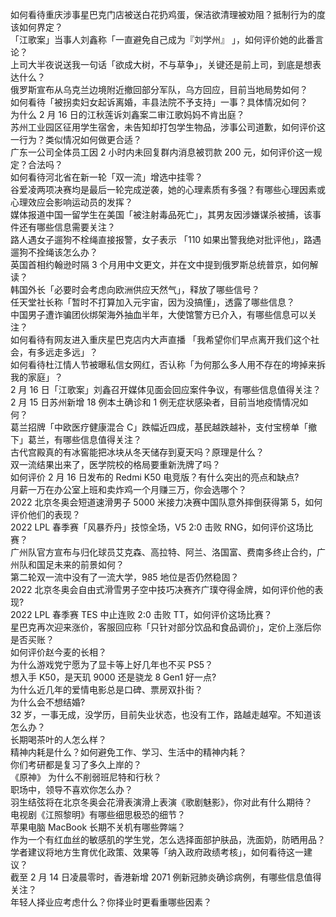 如何看待重庆涉事星巴克门店被送白花扔鸡蛋，保洁欲清理被劝阻？抵制行为的度该如何界定？  
「江歌案」当事人刘鑫称「一直避免自己成为『刘学州』 」，如何评价她的此番言论？  
上司大半夜说送我一句话「欲成大树，不与草争」，关键还是前上司，到底是想表达什么？  
俄罗斯宣布从乌克兰边境附近撤回部分军队，乌方回应，目前当地局势如何？  
如何看待「被拐卖妇女起诉离婚，丰县法院不予支持」一事？具体情况如何？  
为什么 2 月 16 日的江秋莲诉刘鑫案二审江歌妈妈不肯出庭？  
苏州工业园区征用学生宿舍，未告知却打包学生物品，涉事公司道歉，如何评价这一行为？类似情况如何做更合适？  
广东一公司全体员工因 2 小时内未回复群内消息被罚款 200 元，如何评价这一规定？合法吗？  
如何看待河北省在新一轮「双一流」增选中挂零？  
谷爱凌两项决赛均是最后一轮完成逆袭，她的心理素质有多强？有哪些心理因素或心理效应会影响运动员的发挥？  
媒体报道中国一留学生在美国「被注射毒品死亡」，其男友因涉嫌谋杀被捕，该事件还有哪些信息需要关注？  
路人遇女子遛狗不栓绳直接报警，女子表示 「110 如果出警我绝对批评他」，路遇遛狗不拴绳该怎么办？  
英国首相约翰逊时隔 3 个月用中文更文，并在文中提到俄罗斯总统普京，如何解读？  
韩国外长「必要时会考虑向欧洲供应天然气」，释放了哪些信号？  
任天堂社长称「暂时不打算加入元宇宙，因为没搞懂」，透露了哪些信息？  
中国男子遭诈骗团伙绑架海外抽血半年，大使馆警方已介入，有哪些信息可以关注？  
如何看待有网友进入重庆星巴克店内大声直播 「我希望你们早点离开我们这个社会，有多远走多远」？  
如何看待杜江情人节被曝私信女网红，否认称「为何那么多人用不存在的垮掉来拆我的家庭」？  
2 月 16 日「江歌案」刘鑫召开媒体见面会回应案件争议，有哪些信息值得关注？  
2 月 15 日苏州新增 18 例本土确诊和 1 例无症状感染者，目前当地疫情情况如何？  
葛兰招牌「中欧医疗健康混合 C」跌幅近四成，基民越跌越补，支付宝榜单「撤下」葛兰，有哪些信息值得关注？  
古代宫殿真的有冰窖能把冰块从冬天储存到夏天吗？原理是什么？  
双一流结果出来了，医学院校的格局要重新洗牌了吗？  
如何评价 2 月 16 日发布的 Redmi K50 电竞版？有什么突出的亮点和缺点?  
月薪一万在办公室上班和卖炸鸡一个月赚三万，你会选哪个？  
2022 北京冬奥会短道速滑男子 5000 米接力决赛中国队意外摔倒获得第 5，如何评价他们的表现？  
2022 LPL 春季赛「风暴乔丹」技惊全场，V5 2:0 击败 RNG，如何评价这场比赛？  
广州队官方宣布与归化球员艾克森、高拉特、阿兰、洛国富、费南多终止合约，广州队和国足未来的前景如何？  
第二轮双一流中没有了一流大学，985 地位是否仍然稳固？  
2022 北京冬奥会自由式滑雪男子空中技巧决赛齐广璞夺得金牌，如何评价他的表现?  
2022 LPL 春季赛 TES 中止连败 2:0 击败 TT，如何评价这场比赛？  
星巴克再次迎来涨价，客服回应称「只针对部分饮品和食品调价」，定价上涨后你是否买账？  
如何评价赵今麦的长相？  
为什么游戏党宁愿为了显卡等上好几年也不买 PS5？  
想入手 K50，是天玑 9000 还是骁龙 8 Gen1 好一点?  
为什么近几年的爱情电影总是口碑、票房双扑街？  
为什么会不想结婚?  
32 岁，一事无成，没学历，目前失业状态，也没有工作，路越走越窄。不知道该怎么办？  
长期喝茶叶的人怎么样？  
精神内耗是什么？如何避免工作、学习、生活中的精神内耗？  
你们考研都是复习了多久上岸的？  
《原神》 为什么不削弱班尼特和行秋？  
职场中，领导不喜欢你怎么办？  
羽生结弦将在北京冬奥会花滑表演滑上表演《歌剧魅影》，你对此有什么期待？  
电视剧《江照黎明》有哪些细思极恐的细节？  
苹果电脑 MacBook 长期不关机有哪些弊端？  
作为一个有红血丝的敏感肌的学生党，怎么选择面部护肤品，洗面奶，防晒用品？  
学者建议将地方生育优化政策、效果等「纳入政府政绩考核」，如何看待这一建议？  
截至 2 月 14 日凌晨零时，香港新增 2071 例新冠肺炎确诊病例，有哪些信息值得关注？  
年轻人择业应考虑什么？你择业时更看重哪些因素？  
